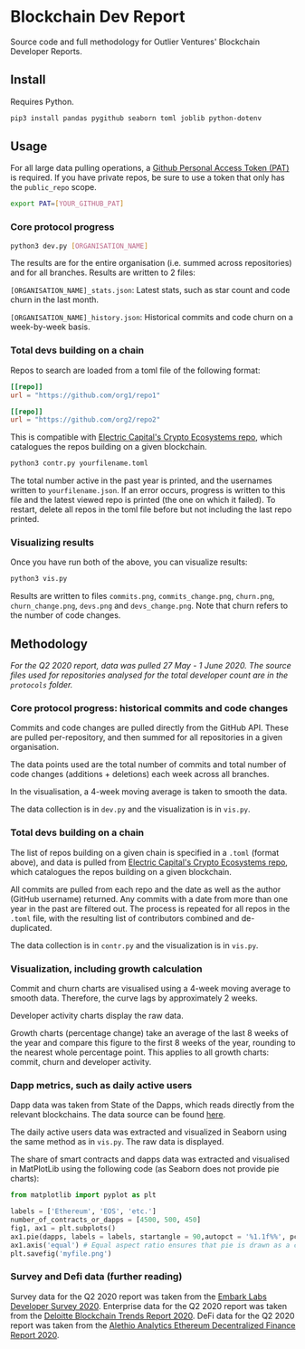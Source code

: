 # Blockchain Dev Report

Source code and full methodology for Outlier Ventures' Blockchain Developer Reports.

## Install

Requires Python.

```sh
pip3 install pandas pygithub seaborn toml joblib python-dotenv
```

## Usage

For all large data pulling operations, a [Github Personal Access Token (PAT)](https://help.github.com/en/github/authenticating-to-github/creating-a-personal-access-token-for-the-command-line) is required. If you have private repos, be sure to use a token that only has the `public_repo` scope.

```sh
export PAT=[YOUR_GITHUB_PAT]
```

### Core protocol progress

```sh
python3 dev.py [ORGANISATION_NAME]
```

The results are for the entire organisation (i.e. summed across repositories) and for all branches. Results are written to 2 files:

`[ORGANISATION_NAME]_stats.json`: Latest stats, such as star count and code churn in the last month.

`[ORGANISATION_NAME]_history.json`: Historical commits and code churn on a week-by-week basis.

### Total devs building on a chain

Repos to search are loaded from a toml file of the following format:
```toml
[[repo]]
url = "https://github.com/org1/repo1"

[[repo]]
url = "https://github.com/org2/repo2"
```

This is compatible with [Electric Capital's Crypto Ecosystems repo](https://github.com/electric-capital/crypto-ecosystems), which catalogues the repos building on a given blockchain.

```sh
python3 contr.py yourfilename.toml
```

The total number active in the past year is printed, and the usernames written to `yourfilename.json`. If an error occurs, progress is written to this file and the latest viewed repo is printed (the one on which it failed). To restart, delete all repos in the toml file before but not including the last repo printed.

### Visualizing results

Once you have run both of the above, you can visualize results:

```sh
python3 vis.py
```

Results are written to files `commits.png`, `commits_change.png`, `churn.png`, `churn_change.png`, `devs.png` and `devs_change.png`. Note that churn refers to the number of code changes.

## Methodology

*For the Q2 2020 report, data was pulled 27 May - 1 June 2020. The source files used for repositories analysed for the total developer count are in the `protocols` folder.*

### Core protocol progress: historical commits and code changes

Commits and code changes are pulled directly from the GitHub API. These are pulled per-repository, and then summed for all repositories in a given organisation.

The data points used are the total number of commits and total number of code changes (additions + deletions) each week across all branches.

In the visualisation, a 4-week moving average is taken to smooth the data.

The data collection is in `dev.py` and the visualization is in `vis.py`.

### Total devs building on a chain

The list of repos building on a given chain is specified in a `.toml` (format above), and data is pulled from [Electric Capital's Crypto Ecosystems repo](https://github.com/electric-capital/crypto-ecosystems), which catalogues the repos building on a given blockchain.

All commits are pulled from each repo and the date as well as the author (GitHub username) returned. Any commits with a date from more than one year in the past are filtered out. The process is repeated for all repos in the `.toml` file, with the resulting list of contributors combined and de-duplicated.

The data collection is in `contr.py` and the visualization is in `vis.py`.

### Visualization, including growth calculation

Commit and churn charts are visualised using a 4-week moving average to smooth data. Therefore, the curve lags by approximately 2 weeks.

Developer activity charts display the raw data.

Growth charts (percentage change) take an average of the last 8 weeks of the year and compare this figure to the first 8 weeks of the year, rounding to the nearest whole percentage point. This applies to all growth charts: commit, churn and developer activity.

### Dapp metrics, such as daily active users

Dapp data was taken from State of the Dapps, which reads directly from the relevant blockchains. The data source can be found [here](https://www.stateofthedapps.com/stats).

The daily active users data was extracted and visualized in Seaborn using the same method as in `vis.py`. The raw data is displayed.

The share of smart contracts and dapps data was extracted and visualised in MatPlotLib using the following code (as Seaborn does not provide pie charts):

```py
from matplotlib import pyplot as plt

labels = ['Ethereum', 'EOS', 'etc.']
number_of_contracts_or_dapps = [4500, 500, 450]
fig1, ax1 = plt.subplots()
ax1.pie(dapps, labels = labels, startangle = 90,autopct = '%1.1f%%', pctdistance = 0.8)
ax1.axis('equal') # Equal aspect ratio ensures that pie is drawn as a circle.
plt.savefig('myfile.png')
```

### Survey and Defi data (further reading)

Survey data for the Q2 2020 report was taken from the [Embark Labs Developer Survey 2020](https://blog.embarklabs.io/news/2020/03/04/2020-Blockchain-Developer-Survey/). Enterprise data for the Q2 2020 report was taken from the [Deloitte Blockchain Trends Report 2020](https://www2.deloitte.com/content/dam/Deloitte/ie/Documents/Consulting/Blockchain-Trends-2020-report.pdf). DeFi data for the Q2 2020 report was taken from the [Alethio Analytics Ethereum Decentralized Finance Report 2020](https://pages.consensys.net/ethereum-decentralized-finance-report-alethio).
